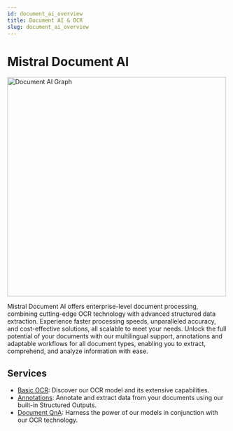```yaml
---
id: document_ai_overview
title: Document AI & OCR
slug: document_ai_overview
---
```


# Mistral Document AI

<div style={{ textAlign: 'center' }}>
  <img
    src="/img/document_ai_overview.png"
    alt="Document AI Graph"
    width="500"
    style={{ borderRadius: '15px' }}
  />
</div>

Mistral Document AI offers enterprise-level document processing, combining cutting-edge OCR technology with advanced structured data extraction. Experience faster processing speeds, unparalleled accuracy, and cost-effective solutions, all scalable to meet your needs. Unlock the full potential of your documents with our multilingual support, annotations and adaptable workflows for all document types, enabling you to extract, comprehend, and analyze information with ease.

## Services

- [Basic OCR](../basic_ocr): Discover our OCR model and its extensive capabilities.
- [Annotations](../annotations): Annotate and extract data from your documents using our built-in Structured Outputs.
- [Document QnA](../document_qna): Harness the power of our models in conjunction with our OCR technology.